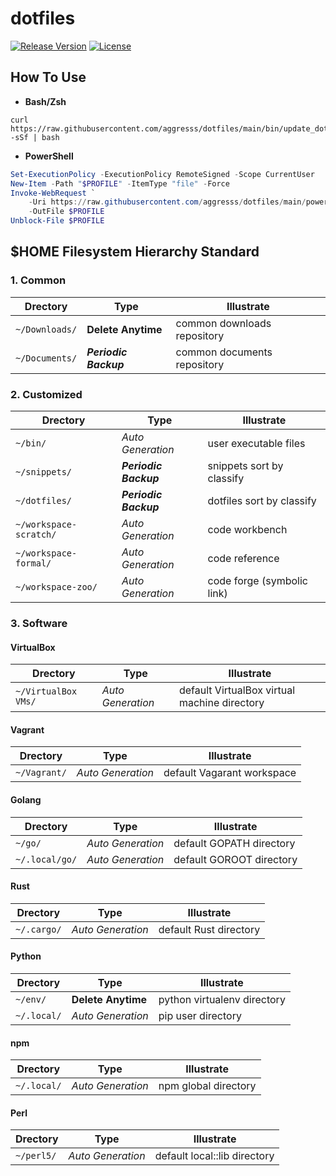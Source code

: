 # dotfiles

[![Release Version](https://img.shields.io/github/v/release/aggresss/dotfiles)](https://github.com/aggresss/dotfiles/releases)
[![License](https://img.shields.io/github/license/aggresss/dotfiles)](https://github.com/aggresss/dotfiles/blob/main/LICENSE)

## How To Use

- **Bash/Zsh**

```shell
curl https://raw.githubusercontent.com/aggresss/dotfiles/main/bin/update_dotfiles.sh -sSf | bash
```

- **PowerShell**

```powershell
Set-ExecutionPolicy -ExecutionPolicy RemoteSigned -Scope CurrentUser
New-Item -Path "$PROFILE" -ItemType "file" -Force
Invoke-WebRequest `
    -Uri https://raw.githubusercontent.com/aggresss/dotfiles/main/powershell/Microsoft.PowerShell_profile.ps1 `
    -OutFile $PROFILE
Unblock-File $PROFILE

```

## $HOME Filesystem Hierarchy Standard

### 1. Common

| Drectory | Type | Illustrate |
|---|---|---|
| `~/Downloads/` | **Delete Anytime** | common downloads repository |
| `~/Documents/` | ***Periodic Backup*** | common documents repository |

### 2. Customized

| Drectory | Type | Illustrate |
|---|---|---|
| `~/bin/` | *Auto Generation* | user executable files |
| `~/snippets/` | ***Periodic Backup*** | snippets sort by classify |
| `~/dotfiles/` | ***Periodic Backup*** | dotfiles sort by classify |
| `~/workspace-scratch/` | *Auto Generation* | code workbench |
| `~/workspace-formal/` | *Auto Generation* | code reference |
| `~/workspace-zoo/` | *Auto Generation* | code forge (symbolic link) |

### 3. Software

#### VirtualBox

| Drectory | Type | Illustrate |
|---|---|---|
| `~/VirtualBox VMs/` | *Auto Generation* | default VirtualBox virtual machine directory |

#### Vagrant

| Drectory | Type | Illustrate |
|---|---|---|
| `~/Vagrant/` | *Auto Generation* | default Vagarant workspace |

#### Golang

| Drectory | Type | Illustrate |
|---|---|---|
| `~/go/` | *Auto Generation* | default GOPATH directory |
| `~/.local/go/` | *Auto Generation* | default GOROOT directory |

#### Rust

| Drectory | Type | Illustrate |
|---|---|---|
|`~/.cargo/`| *Auto Generation* | default Rust directory |

#### Python

| Drectory | Type | Illustrate |
|---|---|---|
| `~/env/` | **Delete Anytime** | python virtualenv directory |
| `~/.local/` | *Auto Generation* | pip user directory |

#### npm

| Drectory | Type | Illustrate |
|---|---|---|
| `~/.local/` | *Auto Generation* | npm global directory |

#### Perl
| Drectory | Type | Illustrate |
|---|---|---|
| `~/perl5/` | *Auto Generation* | default local::lib directory |
